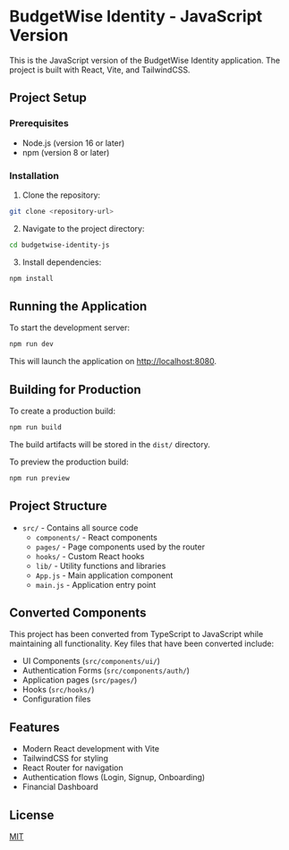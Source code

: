 # BudgetWise Identity - JavaScript Version

This is the JavaScript version of the BudgetWise Identity application. The project is built with React, Vite, and TailwindCSS.

## Project Setup

### Prerequisites

- Node.js (version 16 or later)
- npm (version 8 or later)

### Installation

1. Clone the repository:
```bash
git clone <repository-url>
```

2. Navigate to the project directory:
```bash
cd budgetwise-identity-js
```

3. Install dependencies:
```bash
npm install
```

## Running the Application

To start the development server:

```bash
npm run dev
```

This will launch the application on [http://localhost:8080](http://localhost:8080).

## Building for Production

To create a production build:

```bash
npm run build
```

The build artifacts will be stored in the `dist/` directory.

To preview the production build:

```bash
npm run preview
```

## Project Structure

- `src/` - Contains all source code
  - `components/` - React components
  - `pages/` - Page components used by the router
  - `hooks/` - Custom React hooks
  - `lib/` - Utility functions and libraries
  - `App.js` - Main application component
  - `main.js` - Application entry point

## Converted Components

This project has been converted from TypeScript to JavaScript while maintaining all functionality. Key files that have been converted include:

- UI Components (`src/components/ui/`)
- Authentication Forms (`src/components/auth/`)
- Application pages (`src/pages/`)
- Hooks (`src/hooks/`)
- Configuration files

## Features

- Modern React development with Vite
- TailwindCSS for styling
- React Router for navigation
- Authentication flows (Login, Signup, Onboarding)
- Financial Dashboard

## License

[MIT](LICENSE)

